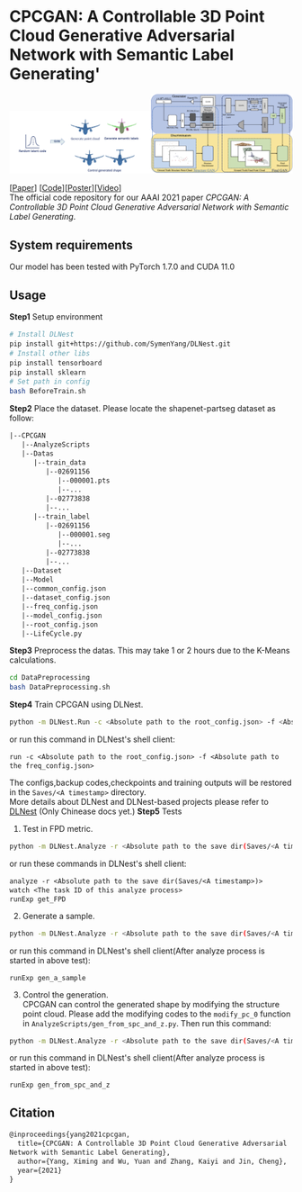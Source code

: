# CPCGAN: A Controllable 3D Point Cloud Generative Adversarial Network with Semantic Label Generating'

<img src="ReadmeSrc/Intro.png" alt="Intro" width="50%"/><img src="ReadmeSrc/Model.png" alt="Model" width="50%"/>

[[Paper](https://www.aaai.org/AAAI21Papers/AAAI-4341.YangX.pdf)] [[Code](https://github.com/SymenYang/CPCGAN)][[Poster](https://github.com/SymenYang/CPCGAN/blob/main/ReadmeSrc/Poster.pdf)][[Video](https://www.bilibili.com/video/BV11y4y1j7u5/)]  
The official code repository for our AAAI 2021 paper *CPCGAN: A Controllable 3D Point Cloud Generative Adversarial Network with Semantic Label Generating*.
## System requirements
Our model has been tested with PyTorch 1.7.0 and CUDA 11.0
## Usage
**Step1** Setup environment
```bash
# Install DLNest
pip install git+https://github.com/SymenYang/DLNest.git
# Install other libs
pip install tensorboard
pip install sklearn
# Set path in config
bash BeforeTrain.sh
```
**Step2** Place the dataset. Please locate the shapenet-partseg dataset as follow:
```
|--CPCGAN
   |--AnalyzeScripts
   |--Datas
      |--train_data
         |--02691156
            |--000001.pts
            |--...
         |--02773838
         |--...
      |--train_label
         |--02691156
            |--000001.seg
            |--...
         |--02773838
         |--...
   |--Dataset
   |--Model
   |--common_config.json
   |--dataset_config.json
   |--freq_config.json
   |--model_config.json
   |--root_config.json
   |--LifeCycle.py
```
**Step3** Preprocess the datas. This may take 1 or 2 hours due to the K-Means calculations.
```bash
cd DataPreprocessing
bash DataPreprocessing.sh
```
**Step4** Train CPCGAN using DLNest.
```bash
python -m DLNest.Run -c <Absolute path to the root_config.json> -f <Absolute path to the freq_config.json>
```
or run this command in DLNest's shell client:
```
run -c <Absolute path to the root_config.json> -f <Absolute path to the freq_config.json>
```
The configs,backup codes,checkpoints and training outputs will be restored in the `Saves/<A timestamp>` directory.  
More details about DLNest and DLNest-based projects please refer to [DLNest](https://github.com/SymenYang/DLNest) (Only Chinease docs yet.)
**Step5** Tests  
1. Test in FPD metric.
```bash
python -m DLNest.Analyze -r <Absolute path to the save dir(Saves/<A timestamp>)> -s <Absolute path to AnalyzeScripts/get_FPD.py> -c <The best epoch>>
```
or run these commands in DLNest's shell client:
```
analyze -r <Absolute path to the save dir(Saves/<A timestamp>)>
watch <The task ID of this analyze process>
runExp get_FPD
```
2. Generate a sample.
```bash
python -m DLNest.Analyze -r <Absolute path to the save dir(Saves/<A timestamp>)> -s <Absolute path to AnalyzeScripts/gen_a_sample.py> -c <The best epoch>>
```
or run this command in DLNest's shell client(After analyze process is started in above test):
```
runExp gen_a_sample 
```
3. Control the generation.  
CPCGAN can control the generated shape by modifying the structure point cloud. Please add the modifying codes to the `modify_pc_0` function in `AnalyzeScripts/gen_from_spc_and_z.py`. Then run this command:
```bash
python -m DLNest.Analyze -r <Absolute path to the save dir(Saves/<A timestamp>)> -s <Absolute path to AnalyzeScripts/gen_from_spc_and_z.py> -c <The best epoch>>
```
or run this command in DLNest's shell client(After analyze process is started in above test):
```
runExp gen_from_spc_and_z
```

## Citation
```
@inproceedings{yang2021cpcgan,
  title={CPCGAN: A Controllable 3D Point Cloud Generative Adversarial Network with Semantic Label Generating},
  author={Yang, Ximing and Wu, Yuan and Zhang, Kaiyi and Jin, Cheng},
  year={2021}
}
```
